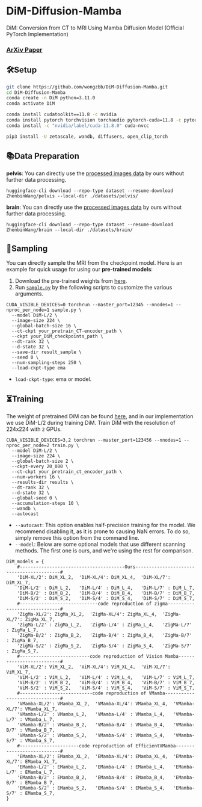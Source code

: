 # DiM-Diffusion-Mamba
DiM: Conversion from CT to MRI Using Mamba Diffusion Model (Official PyTorch Implementation)
###  [ArXiv Paper](https://arxiv.org) 

## 🛠Setup

```bash
git clone https://github.com/wongzbb/DiM-Diffusion-Mamba.git
cd DiM-Diffusion-Mamba
conda create -n DiM python=3.11.0
conda activate DiM

conda install cudatoolkit==11.8 -c nvidia
conda install pytorch torchvision torchaudio pytorch-cuda=11.8 -c pytorch -c nvidia
conda install -c "nvidia/label/cuda-11.8.0" cuda-nvcc

pip3 install -U zetascale, wandb, diffusers, open_clip_torch
```
## 📚Data Preparation
**pelvis**:  You can directly use the [processed images data](https://huggingface.co/datasets/ZhenbinWang/pelvis/tree/main) by ours without further data processing.
```
huggingface-cli download --repo-type dataset --resume-download ZhenbinWang/pelvis --local-dir ./datasets/pelvis/
```
**brain**:   You can directly use the [processed images data](https://huggingface.co/datasets/ZhenbinWang/brain/tree/main) by ours without further data processing.
```
huggingface-cli download --repo-type dataset --resume-download ZhenbinWang/brain --local-dir ./datasets/brain/
```


## 🎇Sampling
You can directly sample the MRI from the checkpoint model. Here is an example for quick usage for using our **pre-trained models**:
1. Download the pre-trained weights from [here]().
2. Run [`sample.py`](sample.py) by the following scripts to customize the various arguments.
```
CUDA_VISIBLE_DEVICES=0 torchrun --master_port=12345 --nnodes=1 --nproc_per_node=1 sample.py \
  --model DiM-L/2 \
  --image-size 224 \
  --global-batch-size 16 \
  --ct-ckpt your_pretrain_CT-encoder_path \
  --ckpt your_DiM_checkpoints_path \
  --dt-rank 32 \
  --d-state 32 \
  --save-dir result_sample \
  --seed 0 \
  --num-sampling-steps 250 \
  --load-ckpt-type ema
```
- `load-ckpt-type`: ema or model.

## ⏳Training
The weight of pretrained DiM can be found [here](https://github.com), and in our implementation we use DiM-L/2 during training DiM.
Train DiM with the resolution of 224x224 with `2` GPUs.
```
CUDA_VISIBLE_DEVICES=3,2 torchrun --master_port=123456 --nnodes=1 --nproc_per_node=2 train.py \
  --model DiM-L/2 \
  --image-size 224 \
  --global-batch-size 2 \
  --ckpt-every 20_000 \
  --ct-ckpt your_pretrain_ct_encoder_path \
  --num-workers 16 \
  --results-dir results \
  --dt-rank 32 \
  --d-state 32 \
  --global-seed 0 \
  --accumulation-steps 10 \
  --wandb \
  --autocast
```
- `--autocast`: This option enables half-precision training for the model. We recommend disabling it, as it is prone to causing NaN errors. To do so, simply remove this option from the command line.
- `--model`: Below are some optional models that use different scanning methods. The first one is ours, and we're using the rest for comparison.
```
DiM_models = {
    #---------------------------------------Ours------------------------------------------#
    'DiM-XL/2': DiM_XL_2,  'DiM-XL/4': DiM_XL_4,  'DiM-XL/7': DiM_XL_7,
    'DiM-L/2' : DiM_L_2,   'DiM-L/4' : DiM_L_4,   'DiM-L/7' : DiM_L_7,
    'DiM-B/2' : DiM_B_2,   'DiM-B/4' : DiM_B_4,   'DiM-B/7' : DiM_B_7,
    'DiM-S/2' : DiM_S_2,   'DiM-S/4' : DiM_S_4,   'DiM-S/7' : DiM_S_7,
    #-----------------------------code reproduction of zigma------------------------------#
    'ZigMa-XL/2': ZigMa_XL_2,  'ZigMa-XL/4': ZigMa_XL_4,  'ZigMa-XL/7': ZigMa_XL_7,
    'ZigMa-L/2' : ZigMa_L_2,   'ZigMa-L/4' : ZigMa_L_4,   'ZigMa-L/7' : ZigMa_L_7,
    'ZigMa-B/2' : ZigMa_B_2,   'ZigMa-B/4' : ZigMa_B_4,   'ZigMa-B/7' : ZigMa_B_7,
    'ZigMa-S/2' : ZigMa_S_2,   'ZigMa-S/4' : ZigMa_S_4,   'ZigMa-S/7' : ZigMa_S_7,
    #--------------------------code reproduction of Vision Mamba--------------------------#
    'ViM-XL/2': ViM_XL_2,  'ViM-XL/4': ViM_XL_4,  'ViM-XL/7': ViM_XL_7,
    'ViM-L/2' : ViM_L_2,   'ViM-L/4' : ViM_L_4,   'ViM-L/7' : ViM_L_7,
    'ViM-B/2' : ViM_B_2,   'ViM-B/4' : ViM_B_4,   'ViM-B/7' : ViM_B_7,
    'ViM-S/2' : ViM_S_2,   'ViM-S/4' : ViM_S_4,   'ViM-S/7' : ViM_S_7,
    #---------------------------code reproduction of VMamba-------------------------------#
    'VMamba-XL/2': VMamba_XL_2,  'VMamba-XL/4': VMamba_XL_4,  'VMamba-XL/7': VMamba_XL_7,
    'VMamba-L/2' : VMamba_L_2,   'VMamba-L/4' : VMamba_L_4,   'VMamba-L/7' : VMamba_L_7,
    'VMamba-B/2' : VMamba_B_2,   'VMamba-B/4' : VMamba_B_4,   'VMamba-B/7' : VMamba_B_7,
    'VMamba-S/2' : VMamba_S_2,   'VMamba-S/4' : VMamba_S_4,   'VMamba-S/7' : VMamba_S_7,
    #----------------------code reproduction of EfficientVMamba---------------------------#
    'EMamba-XL/2': EMamba_XL_2,  'EMamba-XL/4': EMamba_XL_4,  'EMamba-XL/7': EMamba_XL_7,
    'EMamba-L/2' : EMamba_L_2,   'EMamba-L/4' : EMamba_L_4,   'EMamba-L/7' : EMamba_L_7,
    'EMamba-B/2' : EMamba_B_2,   'EMamba-B/4' : EMamba_B_4,   'EMamba-B/7' : EMamba_B_7,
    'EMamba-S/2' : EMamba_S_2,   'EMamba-S/4' : EMamba_S_4,   'EMamba-S/7' : EMamba_S_7,
}
```
